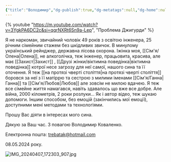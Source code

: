 ```yaml
---
{"title":"Володимир","dg-publish":true,"dg-metatags":null,"dg-home":null,"permalink":"/sim-ya/volodimir/","dgPassFrontmatter":true,"noteIcon":""}
---
```



{% youtube "https://m.youtube.com/watch?v=3YgkPA6DC2c&si=qqrNXRt6Sn9a-Lep", "Проблема Джигурди" %}

Я не наркоман, звичайний чоловік 49 років з освітою інженера, 25 річним сімейним стажем без шкідливих звичок. В минулому український рейнджер, державна лісова охорона. Іжінка моя, [[Сім'я/Олена\|Олена]], не алкоголічка, теж інженер, працьовита, красива, але має [[Захист\|Захист]] , [[Друзі жінки/віктимна поведінка\|віктимна поведінка]] котрої несе загрозу для неї самої, нашого сина та її оточення. Я теж [[на протязі чверті століття\|на протязі чверті століття]] боровся за неї з її матіррю та сестрою з милими іменами [[Сім'я/Ганна\|Ганна]] та [[Сім'я/Любов\|Любов]] але зовсім не милою вдачею. Я теж все сімейне життя намагався, навіть здавалось що вже все добре. Але війна, 2000 кілометрів, 2 роки розлуки... Як і автор відео, теж шукаю допомоги. Іншим способом, без емоцій (закінчились мої емоції), доступними мені методами та технологіями.

Прошу Вас діяти в інтересах мого сина. 

Дякую за Ваш час. З повагою Володимир Коваленко.

Електронна пошта: trebatak@hotmail.com 

08.05.2024 року.


![IMG_20240407_172303_907.jpg](/img/user/IMG_20240407_172303_907.jpg)
